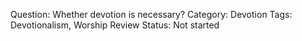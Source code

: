 Question: Whether devotion is necessary?
Category: Devotion
Tags: Devotionalism, Worship
Review Status: Not started